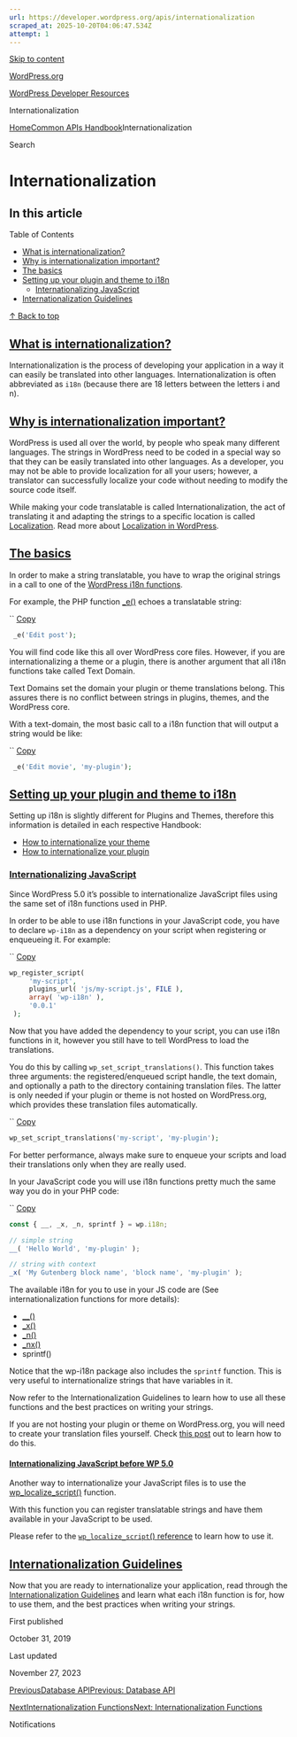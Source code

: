 ```yaml
---
url: https://developer.wordpress.org/apis/internationalization
scraped_at: 2025-10-20T04:06:47.534Z
attempt: 1
---
```


[Skip to content](https://developer.wordpress.org/apis/internationalization/#wp--skip-link--target)

[WordPress.org](https://wordpress.org/)

[WordPress Developer Resources](https://developer.wordpress.org/)

Internationalization


[Home](https://developer.wordpress.org/)[Common APIs Handbook](https://developer.wordpress.org/apis/)Internationalization

Search

# Internationalization

## In this article

Table of Contents

- [What is internationalization?](https://developer.wordpress.org/apis/internationalization/#what-is-internationalization)
- [Why is internationalization important?](https://developer.wordpress.org/apis/internationalization/#why-is-internationalization-important)
- [The basics](https://developer.wordpress.org/apis/internationalization/#the-basics)
- [Setting up your plugin and theme to i18n](https://developer.wordpress.org/apis/internationalization/#setting-up-your-plugin-and-theme-to-i18n)
  - [Internationalizing JavaScript](https://developer.wordpress.org/apis/internationalization/#internationalizing-javascript)
- [Internationalization Guidelines](https://developer.wordpress.org/apis/internationalization/#internationalization-guidelines)

[↑ Back to top](https://developer.wordpress.org/apis/internationalization/#wp--skip-link--target)

## [What is internationalization?](https://developer.wordpress.org/apis/internationalization/\#what-is-internationalization)

Internationalization is the process of developing your application in a way it can easily be translated into other languages. Internationalization is often abbreviated as `i18n` (because there are 18 letters between the letters i and n).

## [Why is internationalization important?](https://developer.wordpress.org/apis/internationalization/\#why-is-internationalization-important)

WordPress is used all over the world, by people who speak many different languages. The strings in WordPress need to be coded in a special way so that they can be easily translated into other languages. As a developer, you may not be able to provide localization for all your users; however, a translator can successfully localize your code without needing to modify the source code itself.

While making your code translatable is called Internationalization, the act of translating it and adapting the strings to a specific location is called [Localization](https://developer.wordpress.org/apis/handbook/internationalization/localization/). Read more about [Localization in WordPress](https://developer.wordpress.org/apis/handbook/internationalization/localization/).

## [The basics](https://developer.wordpress.org/apis/internationalization/\#the-basics)

In order to make a string translatable, you have to wrap the original strings in a call to one of the [WordPress i18n functions](https://developer.wordpress.org/apis/handbook/internationalization/internationalization-functions/).

For example, the PHP function [\_e()](https://developer.wordpress.org/reference/functions/_e/) echoes a translatable string:

``
[Copy](https://developer.wordpress.org/apis/internationalization/#)

```php
 _e('Edit post');
```

You will find code like this all over WordPress core files. However, if you are internationalizing a theme or a plugin, there is another argument that all i18n functions take called Text Domain.

Text Domains set the domain your plugin or theme translations belong. This assures there is no conflict between strings in plugins, themes, and the WordPress core.

With a text-domain, the most basic call to a i18n function that will output a string would be like:

``
[Copy](https://developer.wordpress.org/apis/internationalization/#)

```php
 _e('Edit movie', 'my-plugin');
```

## [Setting up your plugin and theme to i18n](https://developer.wordpress.org/apis/internationalization/\#setting-up-your-plugin-and-theme-to-i18n)

Setting up i18n is slightly different for Plugins and Themes, therefore this information is detailed in each respective Handbook:

- [How to internationalize your theme](https://developer.wordpress.org/themes/functionality/internationalization/)
- [How to internationalize your plugin](https://developer.wordpress.org/plugins/internationalization/how-to-internationalize-your-plugin/)

### [Internationalizing JavaScript](https://developer.wordpress.org/apis/internationalization/\#internationalizing-javascript)

Since WordPress 5.0 it’s possible to internationalize JavaScript files using the same set of i18n functions used in PHP.

In order to be able to use i18n functions in your JavaScript code, you have to declare `wp-i18n` as a dependency on your script when registering or enqueueing it. For example:

``
[Copy](https://developer.wordpress.org/apis/internationalization/#)

```php
wp_register_script(
     'my-script',
     plugins_url( 'js/my-script.js', FILE ),
     array( 'wp-i18n' ),
     '0.0.1'
 );
```

Now that you have added the dependency to your script, you can use i18n functions in it, however you still have to tell WordPress to load the translations.

You do this by calling `wp_set_script_translations()`. This function takes three arguments: the registered/enqueued script handle, the text domain, and optionally a path to the directory containing translation files. The latter is only needed if your plugin or theme is not hosted on WordPress.org, which provides these translation files automatically.

``
[Copy](https://developer.wordpress.org/apis/internationalization/#)

```php
wp_set_script_translations('my-script', 'my-plugin');
```

For better performance, always make sure to enqueue your scripts and load their translations only when they are really used.

In your JavaScript code you will use i18n functions pretty much the same way you do in your PHP code:

``
[Copy](https://developer.wordpress.org/apis/internationalization/#)

```js
const { __, _x, _n, sprintf } = wp.i18n;

// simple string
__( 'Hello World', 'my-plugin' );

// string with context
_x( 'My Gutenberg block name', 'block name', 'my-plugin' );
```

The available i18n for you to use in your JS code are (See internationalization functions for more details):

- [\_\_()](https://developer.wordpress.org/reference/functions/__/)
- [\_x()](https://developer.wordpress.org/reference/functions/_x/)
- [\_n()](https://developer.wordpress.org/reference/functions/_n/)
- [\_nx()](https://developer.wordpress.org/reference/functions/_nx/)
- sprintf()

Notice that the wp-i18n package also includes the `sprintf` function. This is very useful to internationalize strings that have variables in it.

Now refer to the Internationalization Guidelines to learn how to use all these functions and the best practices on writing your strings.

If you are not hosting your plugin or theme on WordPress.org, you will need to create your translation files yourself. Check [this post](https://pascalbirchler.com/internationalization-in-wordpress-5-0/) out to learn how to do this.

#### [Internationalizing JavaScript before WP 5.0](https://developer.wordpress.org/apis/internationalization/\#internationalizing-javascript-before-wp-5-0)

Another way to internationalize your JavaScript files is to use the [wp\_localize\_script()](https://developer.wordpress.org/reference/functions/wp_localize_script/) function.

With this function you can register translatable strings and have them available in your JavaScript to be used.

Please refer to the [`wp_localize_script`() reference](https://developer.wordpress.org/reference/functions/wp_localize_script/) to learn how to use it.

## [Internationalization Guidelines](https://developer.wordpress.org/apis/internationalization/\#internationalization-guidelines)

Now that you are ready to internationalize your application, read through the [Internationalization Guidelines](https://developer.wordpress.org/apis/handbook/internationalization/internationalization-guidelines/) and learn what each i18n function is for, how to use them, and the best practices when writing your strings.

First published

October 31, 2019

Last updated

November 27, 2023

[PreviousDatabase APIPrevious: Database API](https://developer.wordpress.org/apis/database/)

[NextInternationalization FunctionsNext: Internationalization Functions](https://developer.wordpress.org/apis/internationalization/internationalization-functions/)

Notifications